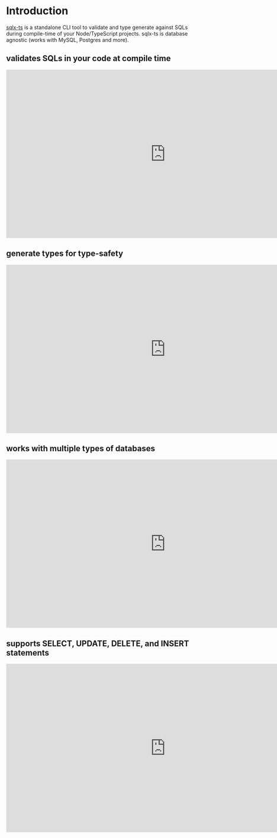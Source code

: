 # Introduction

[sqlx-ts](https://github.com/JasonShin/sqlx-ts) is a standalone CLI tool to validate and type generate against SQLs during compile-time of your Node/TypeScript projects. sqlx-ts is database agnostic (works with MySQL, Postgres and more).

## validates SQLs in your code at compile time

<iframe width="860" height="455" src="https://www.youtube.com/embed/ogt_bfSnBgA?si=l36NnG2iKihxg5CW&amp;controls=0" title="YouTube video player" frameborder="0" allow="accelerometer; autoplay; clipboard-write; encrypted-media; gyroscope; picture-in-picture; web-share" allowfullscreen></iframe>

## generate types for type-safety

<iframe width="860" height="455" src="https://www.youtube.com/embed/Ja6ICucRHu0?si=z8gCYsplAW_zECsG&amp;controls=0" title="YouTube video player" frameborder="0" allow="accelerometer; autoplay; clipboard-write; encrypted-media; gyroscope; picture-in-picture; web-share" allowfullscreen></iframe>

## works with multiple types of databases

<iframe width="860" height="455" src="https://www.youtube.com/embed/YKITTWm5yKM?si=dHQhK69VZFLV5t8l&amp;controls=0" title="YouTube video player" frameborder="0" allow="accelerometer; autoplay; clipboard-write; encrypted-media; gyroscope; picture-in-picture; web-share" allowfullscreen></iframe>

## supports SELECT, UPDATE, DELETE, and INSERT statements

<iframe width="860" height="455" src="https://www.youtube.com/embed/0_tqqNM1kRQ?si=LcPy7s0Rwz9l5Vz4&amp;controls=0" title="YouTube video player" frameborder="0" allow="accelerometer; autoplay; clipboard-write; encrypted-media; gyroscope; picture-in-picture; web-share" allowfullscreen></iframe>
